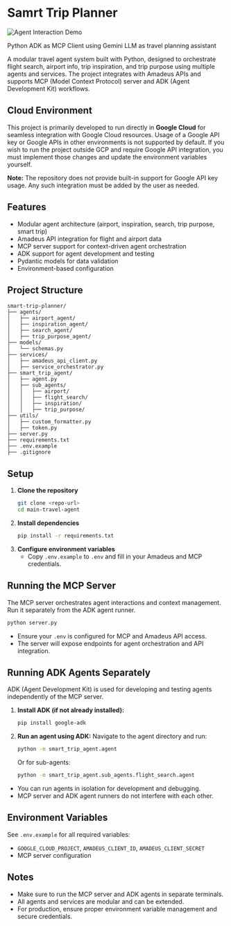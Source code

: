 # Samrt Trip Planner
![Agent Interaction Demo](static/adk_agent_interaction.gif)

Python ADK as MCP Client using Gemini LLM as travel planning assistant

A modular travel agent system built with Python, designed to orchestrate flight search, airport info, trip inspiration, and trip purpose using multiple agents and services. The project integrates with Amadeus APIs and supports MCP (Model Context Protocol) server and ADK (Agent Development Kit) workflows.

## Cloud Environment
This project is primarily developed to run directly in **Google Cloud** for seamless integration with Google Cloud resources. Usage of a Google API key or Google APIs in other environments is not supported by default. If you wish to run the project outside GCP and require Google API integration, you must implement those changes and update the environment variables yourself.

**Note:** The repository does not provide built-in support for Google API key usage. Any such integration must be added by the user as needed.

## Features
- Modular agent architecture (airport, inspiration, search, trip purpose, smart trip)
- Amadeus API integration for flight and airport data
- MCP server support for context-driven agent orchestration
- ADK support for agent development and testing
- Pydantic models for data validation
- Environment-based configuration

## Project Structure
```
smart-trip-planner/
├── agents/
│   ├── airport_agent/
│   ├── inspiration_agent/
│   ├── search_agent/
│   ├── trip_purpose_agent/
├── models/
│   └── schemas.py
├── services/
│   ├── amadeus_api_client.py
│   ├── service_orchestrator.py
├── smart_trip_agent/
│   ├── agent.py
│   ├── sub_agents/
│   │   ├── airport/
│   │   ├── flight_search/
│   │   ├── inspiration/
│   │   ├── trip_purpose/
├── utils/
│   ├── custom_formatter.py
│   ├── token.py
├── server.py
├── requirements.txt
├── .env.example
├── .gitignore
```

## Setup
1. **Clone the repository**
   ```sh
   git clone <repo-url>
   cd main-travel-agent
   ```
2. **Install dependencies**
   ```sh
   pip install -r requirements.txt
   ```
3. **Configure environment variables**
   - Copy `.env.example` to `.env` and fill in your Amadeus and MCP credentials.

## Running the MCP Server
The MCP server orchestrates agent interactions and context management. Run it separately from the ADK agent runner.

```sh
python server.py
```
- Ensure your `.env` is configured for MCP and Amadeus API access.
- The server will expose endpoints for agent orchestration and API integration.

## Running ADK Agents Separately
ADK (Agent Development Kit) is used for developing and testing agents independently of the MCP server.

1. **Install ADK (if not already installed):**
   ```sh
   pip install google-adk
   ```
2. **Run an agent using ADK:**
   Navigate to the agent directory and run:
   ```sh
   python -m smart_trip_agent.agent
   ```
   Or for sub-agents:
   ```sh
   python -m smart_trip_agent.sub_agents.flight_search.agent
   ```
- You can run agents in isolation for development and debugging.
- MCP server and ADK agent runners do not interfere with each other.

## Environment Variables
See `.env.example` for all required variables:
- `GOOGLE_CLOUD_PROJECT`, `AMADEUS_CLIENT_ID`, `AMADEUS_CLIENT_SECRET`
- MCP server configuration

## Notes
- Make sure to run the MCP server and ADK agents in separate terminals.
- All agents and services are modular and can be extended.
- For production, ensure proper environment variable management and secure credentials.

